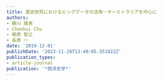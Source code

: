 ```yaml
---
title: 歴史研究におけるビッグデータの活用－オーストラリアを中心に
authors:
- 藤川 隆男
- Chenhui Chu
- 梶原 智之
- 長原 一
date: '2019-12-01'
publishDate: '2023-11-28T13:40:05.551822Z'
publication_types:
- article-journal
publication: '*西洋史学*'
---
```

